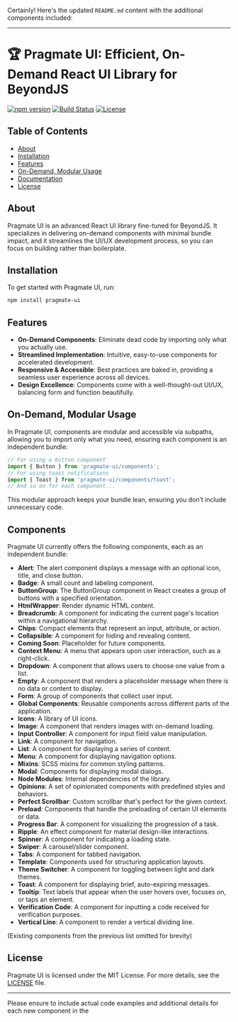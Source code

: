 Certainly! Here's the updated `README.md` content with the additional components included:

---

# 🏆 Pragmate UI: Efficient, On-Demand React UI Library for BeyondJS

[![npm version](https://badge.fury.io/js/pragmate-ui.svg)](https://badge.fury.io/js/pragmate-ui)
[![Build Status](https://travis-ci.org/baleraresg/pragmate-ui.svg?branch=master)](https://travis-ci.org/your-organization/pragmate-ui)
[![License](https://img.shields.io/npm/l/pragmate-ui.svg)](./LICENSE)

## Table of Contents

-   [About](#about)
-   [Installation](#installation)
-   [Features](#features)
-   [On-Demand, Modular Usage](#on-demand-modular-usage)
-   [Documentation](#documentation)
-   [License](#license)

## About

Pragmate UI is an advanced React UI library fine-tuned for BeyondJS. It specializes in delivering on-demand components
with minimal bundle impact, and it streamlines the UI/UX development process, so you can focus on building rather than
boilerplate.

## Installation

To get started with Pragmate UI, run:

```bash
npm install pragmate-ui
```

## Features

-   **On-Demand Components**: Eliminate dead code by importing only what you actually use.
-   **Streamlined Implementation**: Intuitive, easy-to-use components for accelerated development.
-   **Responsive & Accessible**: Best practices are baked in, providing a seamless user experience across all devices.
-   **Design Excellence**: Components come with a well-thought-out UI/UX, balancing form and function beautifully.

## On-Demand, Modular Usage

In Pragmate UI, components are modular and accessible via subpaths, allowing you to import only what you need, ensuring
each component is an independent bundle:

```typescript
// For using a button component
import { Button } from 'pragmate-ui/components';
// For using toast notifications
import { Toast } from 'pragmate-ui/components/toast';
// And so on for each component...
```

This modular approach keeps your bundle lean, ensuring you don’t include unnecessary code.

## Components

Pragmate UI currently offers the following components, each as an independent bundle:

-   **Alert**: The alert component displays a message with an optional icon, title, and close button.
-   **Badge**: A small count and labeling component.
-   **ButtonGroup**: The ButtonGroup component in React creates a group of buttons with a specified orientation.
-   **HtmlWrapper**: Render dynamic HTML content.
-   **Breadcrumb**: A component for indicating the current page's location within a navigational hierarchy.
-   **Chips**: Compact elements that represent an input, attribute, or action.
-   **Collapsible**: A component for hiding and revealing content.
-   **Coming Soon**: Placeholder for future components.
-   **Context Menu**: A menu that appears upon user interaction, such as a right-click.
-   **Dropdown**: A component that allows users to choose one value from a list.
-   **Empty**: A component that renders a placeholder message when there is no data or content to display.
-   **Form**: A group of components that collect user input.
-   **Global Components**: Reusable components across different parts of the application.
-   **Icons**: A library of UI icons.
-   **Image**: A component that renders images with on-demand loading.
-   **Input Controller**: A component for input field value manipulation.
-   **Link**: A component for navigation.
-   **List**: A component for displaying a series of content.
-   **Menu**: A component for displaying navigation options.
-   **Mixins**: SCSS mixins for common styling patterns.
-   **Modal**: Components for displaying modal dialogs.
-   **Node Modules**: Internal dependencies of the library.
-   **Opinions**: A set of opinionated components with predefined styles and behaviors.
-   **Perfect Scrollbar**: Custom scrollbar that's perfect for the given context.
-   **Preload**: Components that handle the preloading of certain UI elements or data.
-   **Progress Bar**: A component for visualizing the progression of a task.
-   **Ripple**: An effect component for material design-like interactions.
-   **Spinner**: A component for indicating a loading state.
-   **Swiper**: A carousel/slider component.
-   **Tabs**: A component for tabbed navigation.
-   **Template**: Components used for structuring application layouts.
-   **Theme Switcher**: A component for toggling between light and dark themes.
-   **Toast**: A component for displaying brief, auto-expiring messages.
-   **Tooltip**: Text labels that appear when the user hovers over, focuses on, or taps an element.
-   **Verification Code**: A component for inputting a code received for verification purposes.
-   **Vertical Line**: A component to render a vertical dividing line.

(Existing components from the previous list omitted for brevity)

## License

Pragmate UI is licensed under the MIT License. For more details, see the [LICENSE](./LICENSE) file.

---

Please ensure to include actual code examples and additional details for each new component in the
